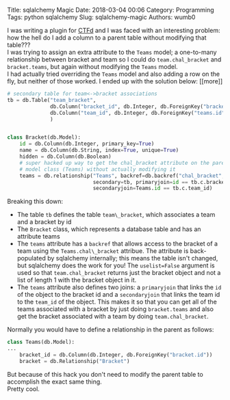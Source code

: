 Title: sqlalchemy Magic
Date: 2018-03-04 00:06
Category: Programming
Tags: python sqlalchemy
Slug: sqlalchemy-magic
Authors: wumb0

I was writing a plugin for [CTFd](https://github.com/CTFd/CTFd) and I was faced with an interesting problem: how the hell do I add a column to a parent table without modifying that table???  
I was trying to assign an extra attribute to the `Teams` model; a one-to-many relationship between bracket and team so I could do `team.chal_bracket` and `bracket.teams`, but again without modifying the `Teams` model.  
I had actually tried overriding the `Teams` model and also adding a row on the fly, but neither of those worked. I ended up with the solution below:
[[more]]
```python
# secondary table for team<->bracket associations
tb = db.Table("team_bracket",
              db.Column("bracket_id", db.Integer, db.ForeignKey("bracket.id")),
              db.Column("team_id", db.Integer, db.ForeignKey("teams.id"))
              )


class Bracket(db.Model):
    id = db.Column(db.Integer, primary_key=True)
    name = db.Column(db.String, index=True, unique=True)
    hidden = db.Column(db.Boolean)
    # super hacked up way to get the chal_bracket attribute on the parent
    # model class (Teams) without actually modifying it
    teams = db.relationship("Teams", backref=db.backref("chal_bracket", uselist=False),
                            secondary=tb, primaryjoin=id == tb.c.bracket_id,
                            secondaryjoin=Teams.id == tb.c.team_id)
```
Breaking this down:  
- The table `tb` defines the table `team\_bracket`, which associates a team and a bracket by id  
- The `Bracket` class, which represents a database table and has an attribute teams  
- The `teams` attribute has a `backref` that allows access to the bracket of a team using the `Teams.chal\_bracket` attribue. The attribute is back-populated by sqlalchemy internally; this means the table isn't changed, but sqlalchemy does the work for you! The `uselist=False` argument is used so that `team.chal_bracket` returns just the bracket object and not a list of length 1 with the bracket object in it.  
- The `teams` attribute also defines two joins: a `primaryjoin` that links the `id` of the object to the bracket id and a `secondaryjoin` that links the team id to the `team_id` of the object. This makes it so that you can get all of the teams associated with a bracket by just doing `bracket.teams` and also get the bracket associated with a team by doing `team.chal_bracket`.  

Normally you would have to define a relationship in the parent as follows:
```python
class Teams(db.Model):
...
    bracket_id = db.Column(db.Integer, db.ForeignKey("bracket.id"))
    bracket = db.Relationship("Bracket")
```
But because of this hack you don't need to modify the parent table to accomplish the exact same thing.  
Pretty cool.  
